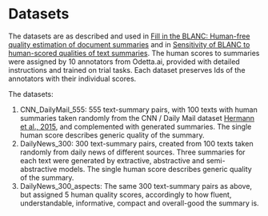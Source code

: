 # Datasets
The datasets are as described and used in [Fill in the BLANC: Human-free quality estimation of document summaries](https://www.aclweb.org/anthology/2020.eval4nlp-1.2/) and in [Sensitivity of BLANC to human-scored qualities of text summaries](https://arxiv.org/abs/2010.06716). The human scores to summaries were assigned by 10 annotators from Odetta.ai, provided with detailed instructions and trained on trial tasks. Each dataset preserves Ids of the annotators with their individual scores. 

The datasets:
1. CNN_DailyMail_555: 555 text-summary pairs, with 100 texts with human summaries taken randomly from the CNN / Daily Mail dataset [Hermann et al., 2015](https://proceedings.neurips.cc/paper/2015/file/afdec7005cc9f14302cd0474fd0f3c96-Paper.pdf), and complemented with generated summaries. The single human score describes generic quality of the summary.
2. DailyNews_300: 300 text-summary pairs, created from 100 texts taken randomly from daily news of different sources. Three summaries for each text were generated by extractive, abstractive and semi-abstractive models. The single human score describes generic quality of the summary.
3. DailyNews_300_aspects: The same 300 text-summary pairs as above, but assigned 5 human quality scores, accordingly to how fluent, understandable, informative, compact and overall-good the summary is.

